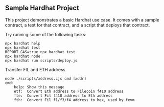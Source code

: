## Sample Hardhat Project

This project demonstrates a basic Hardhat use case. It comes with a sample contract, a test for that contract, and a script that deploys that contract.

Try running some of the following tasks:

```shell
npx hardhat help
npx hardhat test
REPORT_GAS=true npx hardhat test
npx hardhat node
npx hardhat run scripts/deploy.js
```

Transfer FIL and ETH address 
```
node ./scripts/address.cjs cmd [addr]
cmd:
    help: Show this message
    etf:  Convert Eth address to Filecoin f410 address
    fte:  Convert Fil f410 address to Eth address
    fth:  Convert Fil f1/f3/f4 address to hex, used by fevm
```